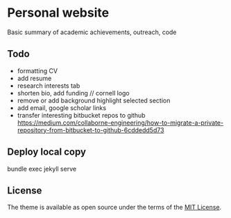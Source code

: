 # Personal website

Basic summary of academic achievements, outreach, code

## Todo

* formatting CV
* add resume
* research interests tab
* shorten bio, add funding // cornell logo
* remove or add background highlight selected section
* add email, google scholar links
* transfer interesting bitbucket repos to github https://medium.com/collaborne-engineering/how-to-migrate-a-private-repository-from-bitbucket-to-github-6cddedd5d73

## Deploy local copy

bundle exec jekyll serve


## License

The theme is available as open source under the terms of the [MIT License](https://opensource.org/licenses/MIT).
